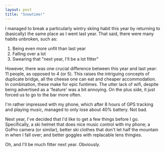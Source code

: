```yaml
---
layout: post
title: "Snowtime!"
---
```

I managed to break a particularly wintry skiing habit this year by returning to (basically) the same place as I went last year. That said, there were many habits unbroken, such as:

1. Being even more unfit than last year
2. Falling over a lot
3. Swearing that "next year, I'll be a lot fitter"

However, there was one crucial difference between this year and last year: 11 people, as opposed to 4 (or 5). This raises the intriguing concepts of duplicate bridge, all the cheese one can eat and cheaper accommodation. In combination, these make for epic funtimes. The utter lack of wifi, despite being advertised as a 'feature' was a bit annoying. On the plus side, it just forced us to go to the bar more often.

I'm rather impressed with my phone, which after 8 hours of GPS tracking and playing music, managed to only lose about 40% battery. Not bad.

Next year, I've decided that I'd like to get a few things before I go. Specifically, a ski helmet that does nice music control with my phone; a GoPro camera (or similar), better ski clothes that don't let half the mountain in when I fall over; and better goggles with replacable lens thingies.

Oh, and I'll be much fitter next year. Obviously.